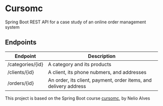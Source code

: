 # Cursomc
Spring Boot REST API for a case study of an online order management system

## Endpoints
| Endpoint | Description |
| --- | --- |
| /categories/{id} | A category and its products
| /clients/{id} | A client, its phone nubmers, and addresses
| /orders/{id} | An order, its client, payment, order items, and delivery address

This project is based on the Spring Boot course [cursomc](https://github.com/acenelio/springboot2-ionic-backend), by Nelio Alves
